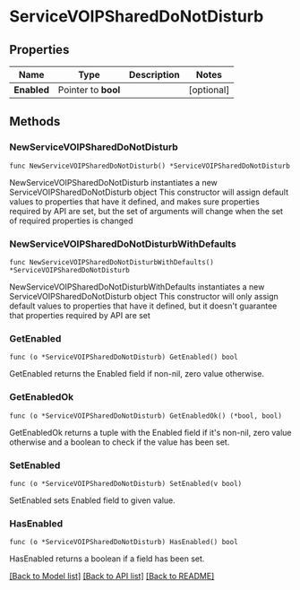 # ServiceVOIPSharedDoNotDisturb

## Properties

Name | Type | Description | Notes
------------ | ------------- | ------------- | -------------
**Enabled** | Pointer to **bool** |  | [optional] 

## Methods

### NewServiceVOIPSharedDoNotDisturb

`func NewServiceVOIPSharedDoNotDisturb() *ServiceVOIPSharedDoNotDisturb`

NewServiceVOIPSharedDoNotDisturb instantiates a new ServiceVOIPSharedDoNotDisturb object
This constructor will assign default values to properties that have it defined,
and makes sure properties required by API are set, but the set of arguments
will change when the set of required properties is changed

### NewServiceVOIPSharedDoNotDisturbWithDefaults

`func NewServiceVOIPSharedDoNotDisturbWithDefaults() *ServiceVOIPSharedDoNotDisturb`

NewServiceVOIPSharedDoNotDisturbWithDefaults instantiates a new ServiceVOIPSharedDoNotDisturb object
This constructor will only assign default values to properties that have it defined,
but it doesn't guarantee that properties required by API are set

### GetEnabled

`func (o *ServiceVOIPSharedDoNotDisturb) GetEnabled() bool`

GetEnabled returns the Enabled field if non-nil, zero value otherwise.

### GetEnabledOk

`func (o *ServiceVOIPSharedDoNotDisturb) GetEnabledOk() (*bool, bool)`

GetEnabledOk returns a tuple with the Enabled field if it's non-nil, zero value otherwise
and a boolean to check if the value has been set.

### SetEnabled

`func (o *ServiceVOIPSharedDoNotDisturb) SetEnabled(v bool)`

SetEnabled sets Enabled field to given value.

### HasEnabled

`func (o *ServiceVOIPSharedDoNotDisturb) HasEnabled() bool`

HasEnabled returns a boolean if a field has been set.


[[Back to Model list]](../README.md#documentation-for-models) [[Back to API list]](../README.md#documentation-for-api-endpoints) [[Back to README]](../README.md)



